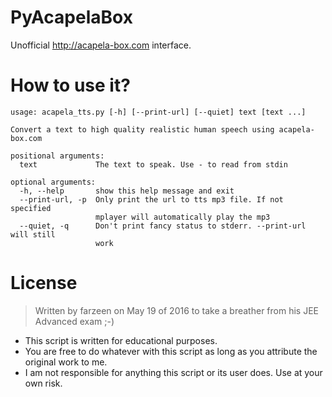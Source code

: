 # PyAcapelaBox
Unofficial http://acapela-box.com interface.

# How to use it?
```
usage: acapela_tts.py [-h] [--print-url] [--quiet] text [text ...]

Convert a text to high quality realistic human speech using acapela-box.com

positional arguments:
  text             The text to speak. Use - to read from stdin

optional arguments:
  -h, --help       show this help message and exit
  --print-url, -p  Only print the url to tts mp3 file. If not specified
                   mplayer will automatically play the mp3
  --quiet, -q      Don't print fancy status to stderr. --print-url will still
                   work
```

# License
  > Written by farzeen on May 19 of 2016 to take a breather from his JEE Advanced exam ;-)

  * This script is written for educational purposes.
  * You are free to do whatever with this script
    as long as you attribute the original work to me.
  * I am not responsible for anything this script or its user does. Use at your own risk.
